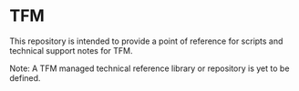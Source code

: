 # TFM

This repository is intended to provide a point of reference for scripts and technical support notes for TFM.

Note: A TFM managed technical reference library or repository is yet to be defined.
